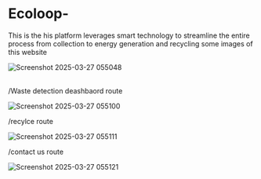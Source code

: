 # Ecoloop-
This is the his platform leverages smart technology to streamline the entire process from collection to energy generation and recycling
 some images of this website 

 ![Screenshot 2025-03-27 055048](https://github.com/user-attachments/assets/e2e28a2c-50e0-4f28-9234-ec0e43831ffe)

\
/Waste detection deashbaord route

![Screenshot 2025-03-27 055100](https://github.com/user-attachments/assets/00cfd59d-5956-47ea-ba8b-6342a00aab7e)



/recylce route 

![Screenshot 2025-03-27 055111](https://github.com/user-attachments/assets/b6a1441e-160a-49ad-a625-137331c52a59)


/contact us route 


![Screenshot 2025-03-27 055121](https://github.com/user-attachments/assets/3d203243-a70c-4b3f-a6d1-2f555f738947)


